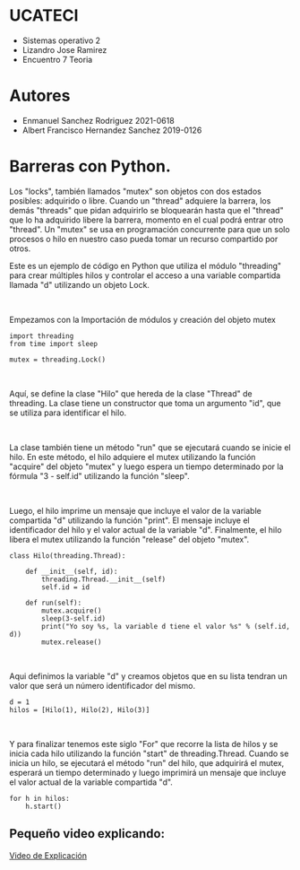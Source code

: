 # UCATECI
- Sistemas operativo 2
- Lizandro Jose Ramirez
- Encuentro 7 Teoria

# Autores
- Enmanuel Sanchez Rodriguez 2021-0618
- Albert Francisco Hernandez Sanchez 2019-0126
  

# Barreras con Python.


Los "locks", también llamados "mutex" son objetos con dos estados posibles: adquirido o libre. Cuando un "thread" adquiere la barrera, los demás "threads" que pidan adquirirlo se bloquearán hasta que el "thread" que lo ha adquirido libere la barrera, momento en el cual podrá entrar otro "thread". Un "mutex" se usa en programación concurrente para que un solo procesos o hilo en nuestro caso pueda tomar un recurso compartido por otros.

Este es un ejemplo de código en Python que utiliza el módulo "threading" para crear múltiples hilos y controlar el acceso a una variable compartida llamada "d" utilizando un objeto Lock.

<br>

Empezamos con la Importación de módulos y creación del objeto mutex

~~~~~~~~~~~~~~~~~~
import threading
from time import sleep

mutex = threading.Lock()
~~~~~~~~~~~~~~~~~~ 

<br>

Aquí, se define la clase "Hilo" que hereda de la clase "Thread" de threading. La clase tiene un constructor que toma un argumento "id", que se utiliza para identificar el hilo.

<br>

La clase también tiene un método "run" que se ejecutará cuando se inicie el hilo. En este método, el hilo adquiere el mutex utilizando la función "acquire" del objeto "mutex" y luego espera un tiempo determinado por la fórmula "3 - self.id" utilizando la función "sleep".

<br>

Luego, el hilo imprime un mensaje que incluye el valor de la variable compartida "d" utilizando la función "print". El mensaje incluye el identificador del hilo y el valor actual de la variable "d". Finalmente, el hilo libera el mutex utilizando la función "release" del objeto "mutex".

~~~~~~~~~~~~~~~~~~
class Hilo(threading.Thread):
 
    def __init__(self, id):
        threading.Thread.__init__(self)
        self.id = id

    def run(self):
        mutex.acquire()
        sleep(3-self.id)
        print("Yo soy %s, la variable d tiene el valor %s" % (self.id, d))
        mutex.release()
~~~~~~~~~~~~~~~~~~ 

<br>

Aqui definimos la variable "d" y creamos objetos que en su lista tendran un valor que será un número identificador del mismo.
~~~~~~~~~~~~~~~~~~
d = 1
hilos = [Hilo(1), Hilo(2), Hilo(3)]
~~~~~~~~~~~~~~~~~~ 

<br>

Y para finalizar tenemos este siglo "For" que recorre la lista de hilos y se inicia cada hilo utilizando la función "start" de threading.Thread. Cuando se inicia un hilo, se ejecutará el método "run" del hilo, que adquirirá el mutex, esperará un tiempo determinado y luego imprimirá un mensaje que incluye el valor actual de la variable compartida "d". 
~~~~~~~~~~~~~~~~~~
for h in hilos:
    h.start()
~~~~~~~~~~~~~~~~~~ 

## Pequeño video explicando:

[Video de Explicación](https://miucateciedu-my.sharepoint.com/:v:/g/personal/20190126_miucateci_edu_do/EVLYjpqxj2hCp0QGPw__d9gBX6P5tYwmvG9S7DeCEftVPw?e=EPGaHx)
